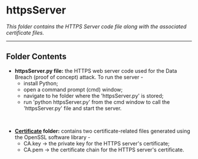 # httpsServer #

*This folder contains the HTTPS Server code file along with the associated certificate files.*

---------------
## Folder Contents ##

* **httpsServer.py file:** the HTTPS web server code used for the Data Breach (proof of concept) attack. To run the server -
    * install Python;
    * open a command prompt (cmd) window;
    * navigate to he folder where the 'httpsServer.py' is stored;
    * run 'python httpsServer.py' from the cmd window to call the 'httpsServer.py' file and start the server.
<br />

* **[Certificate](https://github.com/KurtL33/dissertationCodeFiles/tree/main/httpsServer/certificate) folder:** contains two certificate-related files generated using the OpenSSL software library -
    * CA.key -> the private key for the HTTPS server's certificate;
    * CA.pem -> the certificate chain for the HTTPS server's certificate.
